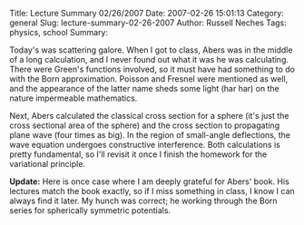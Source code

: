 Title: Lecture Summary 02/26/2007
Date: 2007-02-26 15:01:13
Category: general
Slug: lecture-summary-02-26-2007
Author: Russell Neches
Tags: physics, school
Summary: 


Today's was scattering galore. When I got to class, Abers was in the
middle of a long calculation, and I never found out what it was he was
calculating. There were Green's functions involved, so it must have had
something to do with the Born approximation. Poisson and Fresnel were
mentioned as well, and the appearance of the latter name sheds some
light (har har) on the nature impermeable mathematics.

Next, Abers calculated the classical cross section for a sphere (it's
just the cross sectional area of the sphere) and the cross section to
propagating plane wave (four times as big). In the region of small-angle
deflections, the wave equation undergoes constructive interference. Both
calculations is pretty fundamental, so I'll revisit it once I finish the
homework for the variational principle.

**Update:** Here is once case where I am deeply grateful for Abers'
book. His lectures match the book exactly, so if I miss something in
class, I know I can always find it later. My hunch was correct; he
working through the Born series for spherically symmetric potentials.
